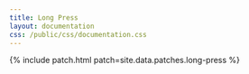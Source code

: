 ```yaml
---
title: Long Press
layout: documentation
css: /public/css/documentation.css
---
```


{% include patch.html patch=site.data.patches.long-press %}

